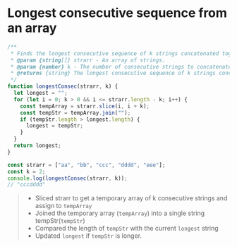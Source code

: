 
# Longest consecutive sequence from an array

```js
/**
 * Finds the longest consecutive sequence of k strings concatenated together from the given array.
 * @param {string[]} strarr - An array of strings.
 * @param {number} k - The number of consecutive strings to concatenate.
 * @returns {string} The longest consecutive sequence of k strings concatenated together. If multiple sequences have the same length, the first one encountered is returned. If k is less than or equal to 0 or greater than the length of strarr, an empty string is returned.
 */
function longestConsec(strarr, k) {
  let longest = "";
  for (let i = 0; k > 0 && i <= strarr.length - k; i++) {
    const tempArray = strarr.slice(i, i + k);
    const tempStr = tempArray.join("");
    if (tempStr.length > longest.length) {
      longest = tempStr;
    }
  }
  return longest;
}

const strarr = ["aa", "bb", "ccc", "dddd", "eee"];
const k = 2;
console.log(longestConsec(strarr, k));
// "cccdddd"
```

> - Sliced strarr to get a temporary array of k consecutive strings and assign to `tempArray`
> - Joined the temporary array (`tempArray`) into a single string tempStr(`tempStr`)
> - Compared the length of `tempStr` with the current `longest` string
> - Updated `longest` if `tempStr` is longer.
